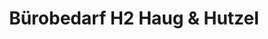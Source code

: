 ---
title: "Bürobedarf H2 Haug & Hutzel"
url: /ochsenhausen/buerobedarf-h2-haug-und-hutzel/
shop: Schreibwaren
---